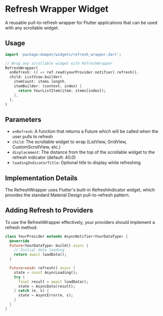 # Refresh Wrapper Widget

A reusable pull-to-refresh wrapper for Flutter applications that can be used with any scrollable widget.

## Usage

```dart
import 'package:dompet/widgets/refresh_wrapper.dart';

// Wrap any scrollable widget with RefreshWrapper
RefreshWrapper(
  onRefresh: () => ref.read(yourProvider.notifier).refresh(),
  child: ListView.builder(
    itemCount: items.length,
    itemBuilder: (context, index) {
      return YourListItem(item: items[index]);
    },
  ),
)
```

## Parameters

- `onRefresh`: A function that returns a Future<void> which will be called when the user pulls to refresh
- `child`: The scrollable widget to wrap (ListView, GridView, CustomScrollView, etc.)
- `displacement`: The distance from the top of the scrollable widget to the refresh indicator (default: 40.0)
- `loadingIndicatorTitle`: Optional title to display while refreshing

## Implementation Details

The RefreshWrapper uses Flutter's built-in RefreshIndicator widget, which provides the standard Material Design pull-to-refresh pattern.

## Adding Refresh to Providers

To use the RefreshWrapper effectively, your providers should implement a refresh method:

```dart
class YourProvider extends AsyncNotifier<YourDataType> {
  @override
  Future<YourDataType> build() async {
    // Initial data loading
    return await loadData();
  }

  Future<void> refresh() async {
    state = const AsyncLoading();
    try {
      final result = await loadData();
      state = AsyncData(result);
    } catch (e, s) {
      state = AsyncError(e, s);
    }
  }
}
```